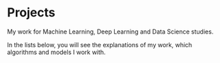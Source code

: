 # Projects
My work for Machine Learning, Deep Learning and Data Science studies.

In the lists below, you will see the explanations of my work, which algorithms and models I work with.
